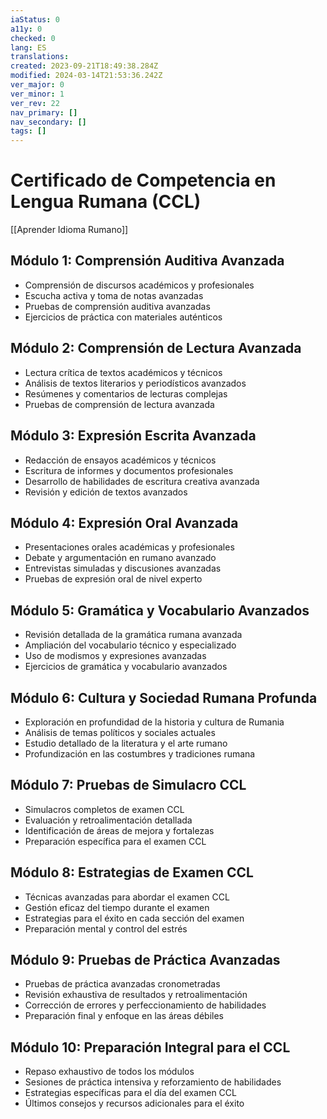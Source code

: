 ```yaml
---
iaStatus: 0
a11y: 0
checked: 0
lang: ES
translations: 
created: 2023-09-21T18:49:38.284Z
modified: 2024-03-14T21:53:36.242Z
ver_major: 0
ver_minor: 1
ver_rev: 22
nav_primary: []
nav_secondary: []
tags: []
---
```

# Certificado de Competencia en Lengua Rumana (CCL)

[[Aprender Idioma Rumano]]

## Módulo 1: Comprensión Auditiva Avanzada

- Comprensión de discursos académicos y profesionales
- Escucha activa y toma de notas avanzadas
- Pruebas de comprensión auditiva avanzadas
- Ejercicios de práctica con materiales auténticos

## Módulo 2: Comprensión de Lectura Avanzada

- Lectura crítica de textos académicos y técnicos
- Análisis de textos literarios y periodísticos avanzados
- Resúmenes y comentarios de lecturas complejas
- Pruebas de comprensión de lectura avanzada

## Módulo 3: Expresión Escrita Avanzada

- Redacción de ensayos académicos y técnicos
- Escritura de informes y documentos profesionales
- Desarrollo de habilidades de escritura creativa avanzada
- Revisión y edición de textos avanzados

## Módulo 4: Expresión Oral Avanzada

- Presentaciones orales académicas y profesionales
- Debate y argumentación en rumano avanzado
- Entrevistas simuladas y discusiones avanzadas
- Pruebas de expresión oral de nivel experto

## Módulo 5: Gramática y Vocabulario Avanzados

- Revisión detallada de la gramática rumana avanzada
- Ampliación del vocabulario técnico y especializado
- Uso de modismos y expresiones avanzadas
- Ejercicios de gramática y vocabulario avanzados

## Módulo 6: Cultura y Sociedad Rumana Profunda

- Exploración en profundidad de la historia y cultura de Rumania
- Análisis de temas políticos y sociales actuales
- Estudio detallado de la literatura y el arte rumano
- Profundización en las costumbres y tradiciones rumana

## Módulo 7: Pruebas de Simulacro CCL

- Simulacros completos de examen CCL
- Evaluación y retroalimentación detallada
- Identificación de áreas de mejora y fortalezas
- Preparación específica para el examen CCL

## Módulo 8: Estrategias de Examen CCL

- Técnicas avanzadas para abordar el examen CCL
- Gestión eficaz del tiempo durante el examen
- Estrategias para el éxito en cada sección del examen
- Preparación mental y control del estrés

## Módulo 9: Pruebas de Práctica Avanzadas

- Pruebas de práctica avanzadas cronometradas
- Revisión exhaustiva de resultados y retroalimentación
- Corrección de errores y perfeccionamiento de habilidades
- Preparación final y enfoque en las áreas débiles

## Módulo 10: Preparación Integral para el CCL

- Repaso exhaustivo de todos los módulos
- Sesiones de práctica intensiva y reforzamiento de habilidades
- Estrategias específicas para el día del examen CCL
- Últimos consejos y recursos adicionales para el éxito

